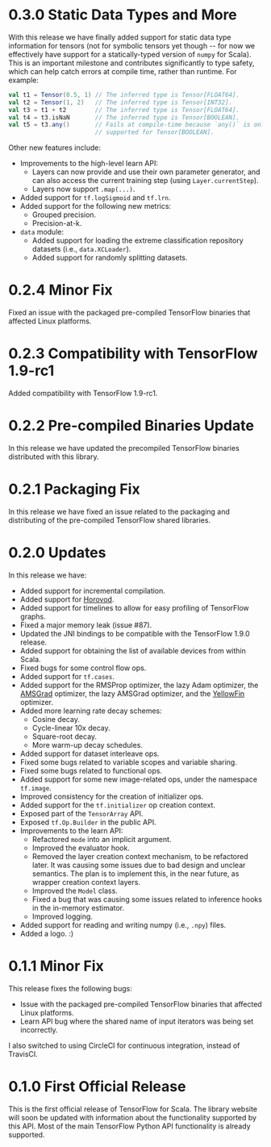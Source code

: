 # 0.3.0 Static Data Types and More

With this release we have finally added support for static data type
information for tensors (not for symbolic tensors yet though -- for now
we effectively have support for a statically-typed version of `numpy`
for Scala). This is an important milestone and contributes significantly
to type safety, which can help catch errors at compile time, rather than
runtime. For example:

```scala
val t1 = Tensor(0.5, 1) // The inferred type is Tensor[FLOAT64].
val t2 = Tensor(1, 2)   // The inferred type is Tensor[INT32].
val t3 = t1 + t2        // The inferred type is Tensor[FLOAT64].
val t4 = t3.isNaN       // The inferred type is Tensor[BOOLEAN].
val t5 = t3.any()       // Fails at compile-time because `any()` is only
                        // supported for Tensor[BOOLEAN].
```

Other new features include:

- Improvements to the high-level learn API:
  - Layers can now provide and use their own parameter generator, and
    can also access the current training step
    (using `Layer.currentStep`).
  - Layers now support `.map(...)`.
- Added support for `tf.logSigmoid` and `tf.lrn`.
- Added support for the following new metrics:
  - Grouped precision.
  - Precision-at-k.
- `data` module:
  - Added support for loading the extreme classification repository
    datasets (i.e., `data.XCLoader`).
  - Added support for randomly splitting datasets.

# 0.2.4 Minor Fix

Fixed an issue with the packaged pre-compiled TensorFlow binaries that
affected Linux platforms.

# 0.2.3 Compatibility with TensorFlow 1.9-rc1

Added compatibility with TensorFlow 1.9-rc1.

# 0.2.2 Pre-compiled Binaries Update

In this release we have updated the precompiled TensorFlow binaries
distributed with this library.

# 0.2.1 Packaging Fix

In this release we have fixed an issue related to the packaging and
distributing of the pre-compiled TensorFlow shared libraries.

# 0.2.0 Updates

In this release we have:

  - Added support for incremental compilation.
  - Added support for [Horovod](https://github.com/uber/horovod).
  - Added support for timelines to allow for easy profiling of
    TensorFlow graphs.
  - Fixed a major memory leak (issue #87).
  - Updated the JNI bindings to be compatible with the TensorFlow
    1.9.0 release.
  - Added support for obtaining the list of available devices from
    within Scala.
  - Fixed bugs for some control flow ops.
  - Added support for `tf.cases`.
  - Added support for the RMSProp optimizer, the lazy Adam optimizer,
    the [AMSGrad](https://openreview.net/pdf?id=ryQu7f-RZ) optimizer,
    the lazy AMSGrad optimizer, and the
    [YellowFin](https://arxiv.org/pdf/1706.03471.pdf) optimizer.
  - Added more learning rate decay schemes:
    - Cosine decay.
    - Cycle-linear 10x decay.
    - Square-root decay.
    - More warm-up decay schedules.
  - Added support for dataset interleave ops.
  - Fixed some bugs related to variable scopes and variable sharing.
  - Fixed some bugs related to functional ops.
  - Added support for some new image-related ops, under the namespace
    `tf.image`.
  - Improved consistency for the creation of initializer ops.
  - Added support for the `tf.initializer` op creation context.
  - Exposed part of the `TensorArray` API.
  - Exposed `tf.Op.Builder` in the public API.
  - Improvements to the learn API:
    - Refactored `mode` into an implicit argument.
    - Improved the evaluator hook.
    - Removed the layer creation context mechanism, to be refactored
      later. It was causing some issues due to bad design and unclear
      semantics. The plan is to implement this, in the near future, as
      wrapper creation context layers.
    - Improved the `Model` class.
    - Fixed a bug that was causing some issues related to inference
      hooks in the in-memory estimator.
    - Improved logging.
  - Added support for reading and writing numpy (i.e., `.npy`) files.
  - Added a logo. :)

# 0.1.1 Minor Fix

This release fixes the following bugs:

  - Issue with the packaged pre-compiled TensorFlow binaries that
    affected Linux platforms.
  - Learn API bug where the shared name of input iterators was being
    set incorrectly.

I also switched to using CircleCI for continuous integration, instead
of TravisCI.

# 0.1.0 First Official Release

This is the first official release of TensorFlow for Scala. The library
website will soon be updated with information about the functionality
supported by this API. Most of the main TensorFlow Python API
functionality is already supported.
